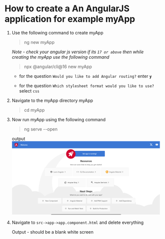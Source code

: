 # How to create a An AngularJS application for example myApp


1. Use the following command to create myApp
    > ng new myApp

    *Note - check your angular js version if its `17 or above` then while creating the myApp use the following command*
    > npx @angular/cli@16 new myApp

    - for the question `Would you like to add Angular routing?` enter __`y`__

    - for the question `Which stylesheet format would you like to use?` select `css`

2. Navigate to the myApp directory myApp
    > cd myApp

3. Now run myApp using the following command
    > ng serve --open

    output ![Alt text](./images/image-2.png)

4. Navigate to `src->app->app.component.html` and delete everything
    
    Output - should be a blank white screen

